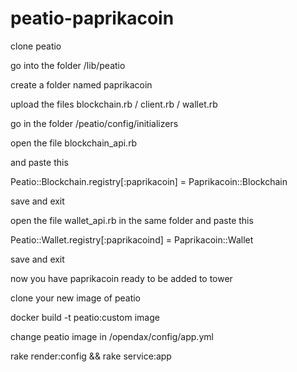 # peatio-paprikacoin

clone peatio

go into the folder /lib/peatio

create a folder named paprikacoin

upload the files blockchain.rb / client.rb / wallet.rb

go in the folder /peatio/config/initializers

open the file blockchain_api.rb

and paste this

Peatio::Blockchain.registry[:paprikacoin] = Paprikacoin::Blockchain

save and exit

open the file wallet_api.rb in the same folder and paste this

Peatio::Wallet.registry[:paprikacoind] = Paprikacoin::Wallet

save and exit

now you have paprikacoin ready to be added to tower

clone your new image of peatio

docker build -t peatio:custom image

change peatio image in /opendax/config/app.yml

rake render:config && rake service:app
